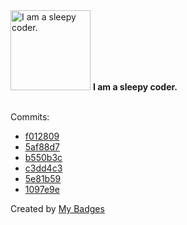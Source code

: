 <img src="https://my-badges.github.io/my-badges/sleepy-coder.png" alt="I am a sleepy coder." title="I am a sleepy coder." width="128">
<strong>I am a sleepy coder.</strong>
<br><br>

Commits:

- <a href="https://github.com/Shaykoo/Jagota-LINE-CustomerOnboarding/commit/f0128094afe8eca8269a60780c02d9640906deff">f012809</a>
- <a href="https://github.com/Shaykoo/Jagota-LINE-CustomerOnboarding/commit/5af88d7743393c48a362c48e05c219bacd410e98">5af88d7</a>
- <a href="https://github.com/Shaykoo/Jagota-LINE-CustomerOnboarding/commit/b550b3c2b908e46f599a82145fb69f41b4fe6d66">b550b3c</a>
- <a href="https://github.com/Shaykoo/nextjs-test/commit/c3dd4c3923b2c6504b1e1739b596e30c14d3676e">c3dd4c3</a>
- <a href="https://github.com/Shaykoo/TS-Interpreter/commit/5e81b5973e8283953c4d9a0c49598f31010b2064">5e81b59</a>
- <a href="https://github.com/Shaykoo/TS-Interpreter/commit/1097e9e9b6950a7f731dc8b649a515508e6d7ef9">1097e9e</a>


Created by <a href="https://github.com/my-badges/my-badges">My Badges</a>